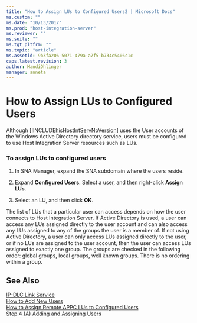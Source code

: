 ```yaml
---
title: "How to Assign LUs to Configured Users2 | Microsoft Docs"
ms.custom: ""
ms.date: "10/13/2017"
ms.prod: "host-integration-server"
ms.reviewer: ""
ms.suite: ""
ms.tgt_pltfrm: ""
ms.topic: "article"
ms.assetid: 9b3fa206-5071-479a-a7f5-b734c5406c1c
caps.latest.revision: 3
author: MandiOhlinger
manager: anneta
---
```

# How to Assign LUs to Configured Users
Although [!INCLUDE[hisHostIntServNoVersion](../core/includes/hishostintservnoversion-md.md)] uses the User accounts of the Windows Active Directory directory service, users must be configured to use Host Integration Server resources such as LUs.  
  
### To assign LUs to configured users  
  
1.  In SNA Manager, expand the SNA subdomain where the users reside.  
  
2.  Expand **Configured Users**. Select a user, and then right-click **Assign LUs**.  
  
3.  Select an LU, and then click **OK**.  
  
 The list of LUs that a particular user can access depends on how the user connects to Host Integration Server. If Active Directory is used, a user can access any LUs assigned directly to the user account and can also access any LUs assigned to any of the groups the user is a member of. If not using Active Directory, a user can only access LUs assigned directly to the user, or if no LUs are assigned to the user account, then the user can access LUs assigned to exactly one group. The groups are checked in the following order: global groups, local groups, well known groups. There is no ordering within a group.  
  
## See Also  
 [IP-DLC Link Service](../Topic/IP-DLC%20Link%20Service1.md)   
 [How to Add New Users](../core/how-to-add-new-users.md)   
 [How to Assign Remote APPC LUs to Configured Users](../core/how-to-assign-remote-appc-lus-to-configured-users.md)   
 [Step 4 (A) Adding and Assigning Users](../core/step-4-a-adding-and-assigning-users.md)